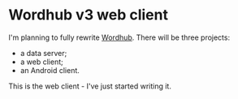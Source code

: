 Wordhub v3 web client
=====

I'm planning to fully rewrite [Wordhub](http://wordhub.org).
There will be three projects:
* a data server;
* a web client;
* an Android client.

This is the web client - I've just started writing it.
